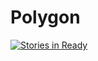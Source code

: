# Polygon
[![Stories in Ready](https://badge.waffle.io/you7inho/Polygon.png?label=ready&title=Ready)](http://waffle.io/you7inho/Polygon)
